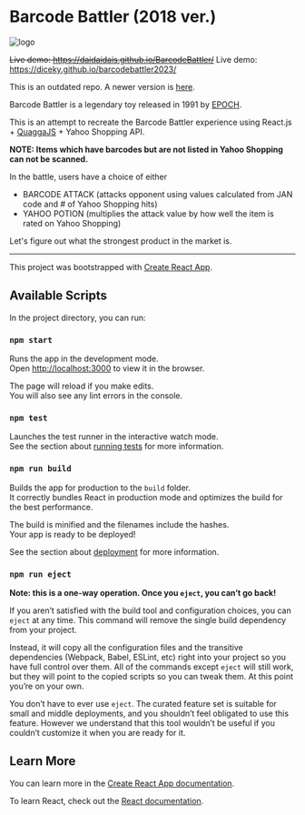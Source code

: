 # Barcode Battler (2018 ver.)

![logo](https://www.daisukeyukita.com/image/work44.png)

~~Live demo: https://daidaidais.github.io/BarcodeBattler/~~
Live demo: https://diceky.github.io/barcodebattler2023/

This is an outdated repo. A newer version is [here](https://github.com/diceky/barcodebattler2023).

Barcode Battler is a legendary toy released in 1991 by [EPOCH](https://epoch.jp/).

This is an attempt to recreate the Barcode Battler experience using React.js + [QuaggaJS](https://serratus.github.io/quaggaJS/) + Yahoo Shopping API.

**NOTE: Items which have barcodes but are not listed in Yahoo Shopping can not be scanned.**

In the battle, users have a choice of either
- BARCODE ATTACK (attacks opponent using values calculated from JAN code and # of Yahoo Shopping hits)
- YAHOO POTION (multiplies the attack value by how well the item is rated on Yahoo Shopping)

Let's figure out what the strongest product in the market is.

------------------------------------------

This project was bootstrapped with [Create React App](https://github.com/facebook/create-react-app).

## Available Scripts

In the project directory, you can run:

### `npm start`

Runs the app in the development mode.<br>
Open [http://localhost:3000](http://localhost:3000) to view it in the browser.

The page will reload if you make edits.<br>
You will also see any lint errors in the console.

### `npm test`

Launches the test runner in the interactive watch mode.<br>
See the section about [running tests](https://facebook.github.io/create-react-app/docs/running-tests) for more information.

### `npm run build`

Builds the app for production to the `build` folder.<br>
It correctly bundles React in production mode and optimizes the build for the best performance.

The build is minified and the filenames include the hashes.<br>
Your app is ready to be deployed!

See the section about [deployment](https://facebook.github.io/create-react-app/docs/deployment) for more information.

### `npm run eject`

**Note: this is a one-way operation. Once you `eject`, you can’t go back!**

If you aren’t satisfied with the build tool and configuration choices, you can `eject` at any time. This command will remove the single build dependency from your project.

Instead, it will copy all the configuration files and the transitive dependencies (Webpack, Babel, ESLint, etc) right into your project so you have full control over them. All of the commands except `eject` will still work, but they will point to the copied scripts so you can tweak them. At this point you’re on your own.

You don’t have to ever use `eject`. The curated feature set is suitable for small and middle deployments, and you shouldn’t feel obligated to use this feature. However we understand that this tool wouldn’t be useful if you couldn’t customize it when you are ready for it.

## Learn More

You can learn more in the [Create React App documentation](https://facebook.github.io/create-react-app/docs/getting-started).

To learn React, check out the [React documentation](https://reactjs.org/).
